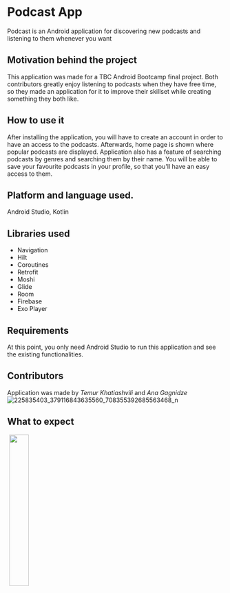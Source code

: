 # Podcast App
Podcast is an Android application for discovering new podcasts and listening to them whenever you want

## Motivation behind the project
This application was made for a TBC Android Bootcamp final project. Both contributors greatly enjoy listening to podcasts when they have free time, so they made 
an application for it to improve their skillset while creating something they both like.

## How to use it
After installing the application, you will have to create an account in order to have an access to the podcasts. 
Afterwards, home page is shown where popular podcasts are displayed. Application also has a feature of searching podcasts by genres and searching them by their name.
You will be able to save your favourite podcasts in your profile, so that you'll have an easy access to them.

## Platform and language used.
Android Studio, Kotlin

## Libraries used
* Navigation
* Hilt
* Coroutines
* Retrofit
* Moshi
* Glide
* Room
* Firebase
* Exo Player

## Requirements
At this point, you only need Android Studio to run this application and see the existing functionalities.

## Contributors
Application was made by *Temur Khatiashvili*  and *Ana Gagnidze* <br />![225835403_379116843635560_708355392685563468_n](https://user-images.githubusercontent.com/77617112/127531870-181fdbf5-83ef-4fe8-8ba5-cf71b69e17fd.png)

## What to expect
<img src="https://cloud.githubusercontent.com/assets/2640813/11317803/e6e65fbe-904c-11e5-9612-c5ee6db88b5b.png" width="30%" hspace="1%">

